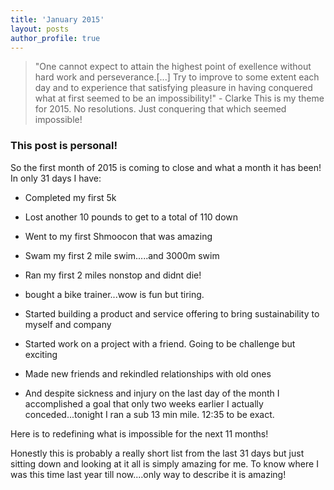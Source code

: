 ```yaml
---
title: 'January 2015'
layout: posts
author_profile: true
---
```


>"One cannot expect to attain the highest point of exellence without hard work and perseverance.[...] Try to improve to some extent each day and to experience that satisfying pleasure in having conquered what at first seemed to be an impossibility!" - Clarke
>This is my theme for 2015. No resolutions. Just conquering that which seemed impossible!

### This post is personal!

So the first month of 2015 is coming to close and what a month it has been! In only 31 days I have:

- Completed my first 5k

- Lost another 10 pounds to get to a total of 110 down

- Went to my first Shmoocon that was amazing

- Swam my first 2 mile swim.....and 3000m swim

- Ran my first 2 miles nonstop and didnt die!

- bought a bike trainer...wow is fun but tiring.

- Started building a product and service offering to bring sustainability to 
myself and company

- Started work on a project with a friend. Going to be challenge but exciting

- Made new friends and rekindled relationships with old ones

- And despite sickness and injury on the last day of the month I 
accomplished a goal that only two weeks earlier I actually 
conceded...tonight I ran a sub 13 min mile. 12:35 to be exact.

Here is to redefining what is impossible for the next 11 months!

Honestly this is probably a really short list from the last 31 days but just sitting down and looking at it all is simply amazing for me. To know where I was this time last year till now....only way to describe it is amazing!
